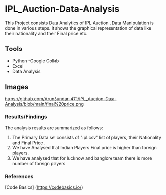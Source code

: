# IPL_Auction-Data-Analysis
This Project consists Data Analytics of IPL Auction . Data Manipulation is done in various steps. It shows the graphical representation of data like their nationality and their Final price etc.


## Tools
- Python -Google Collab
- Excel  
- Data Analysis


## Images
https://github.com/ArunSundar-471/IPL_Auction-Data-Analysis/blob/main/final%20price.png


### Results/Findings
The analysis results are summarized as follows:
1. The Primary Data set consists of "ipl.csv" list of players, their Nationality and Final Price .
2. We have Analysed that Indian Players Final price is higher than foreign players.
3. We have analysed that  for lucknow and banglore team there is more number of foreign players


### References
[Code Basics] (https://codebasics.io/) 


